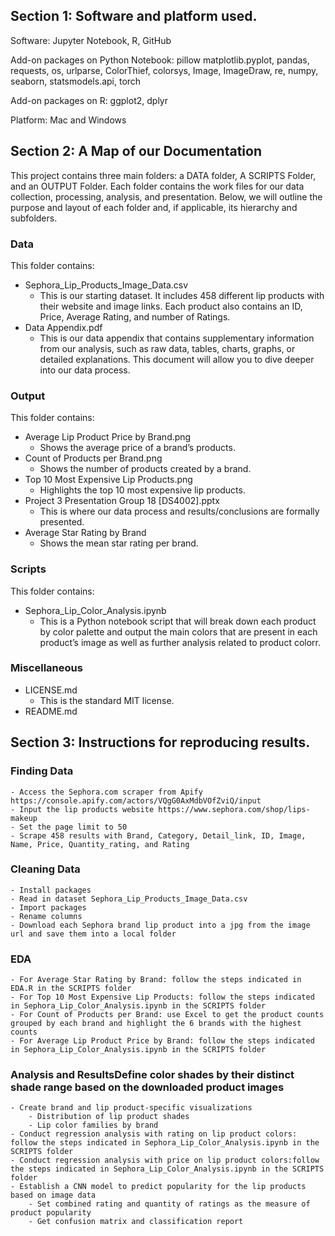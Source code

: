 ## Section 1: Software and platform used.
Software: Jupyter Notebook, R, GitHub

Add-on packages on Python Notebook: pillow matplotlib.pyplot, pandas, requests, os, urlparse, ColorThief, colorsys, Image, ImageDraw, re, numpy, seaborn, statsmodels.api, torch

Add-on packages on R: ggplot2, dplyr

Platform: Mac and Windows

## Section 2: A Map of our Documentation
This project contains three main folders: a DATA folder, A SCRIPTS Folder, and an OUTPUT Folder. Each folder contains the work files for our data collection, processing, analysis, and presentation. Below, we will outline the purpose and layout of each folder and, if applicable, its hierarchy and subfolders.
### Data 
This folder contains:
- Sephora_Lip_Products_Image_Data.csv
    - This is our starting dataset. It includes 458 different lip products with their website and image links. Each product also contains an ID, Price, Average Rating, and number of Ratings.
- Data Appendix.pdf
    - This is our data appendix that contains supplementary information from our analysis, such as raw data, tables, charts, graphs, or detailed explanations. This document will allow you to dive deeper into our data process.
### Output
This folder contains:
- Average Lip Product Price by Brand.png
    - Shows the average price of a brand’s products.
- Count of Products per Brand.png
    - Shows the number of products created by a brand.
- Top 10 Most Expensive Lip Products.png
    - Highlights the top 10 most expensive lip products.
- Project 3 Presentation Group 18 [DS4002].pptx
    - This is where our data process and results/conclusions are formally presented.
- Average Star Rating by Brand
    - Shows the mean star rating per brand.
### Scripts
This folder contains:
- Sephora_Lip_Color_Analysis.ipynb
    - This is a Python notebook script that will break down each product by color palette and output the main colors that are present in each product’s image as well as further analysis related to product colorr.
### Miscellaneous
- LICENSE.md
    - This is the standard MIT license.
- README.md

## Section 3: Instructions for reproducing results.
### Finding Data
    - Access the Sephora.com scraper from Apify https://console.apify.com/actors/VQgG0AxMdbVOfZviQ/input
    - Input the lip products website https://www.sephora.com/shop/lips-makeup
    - Set the page limit to 50
    - Scrape 458 results with Brand, Category, Detail_link, ID, Image, Name, Price, Quantity_rating, and Rating
### Cleaning Data
    - Install packages
    - Read in dataset Sephora_Lip_Products_Image_Data.csv
    - Import packages
    - Rename columns
    - Download each Sephora brand lip product into a jpg from the image url and save them into a local folder
### EDA
    - For Average Star Rating by Brand: follow the steps indicated in EDA.R in the SCRIPTS folder
    - For Top 10 Most Expensive Lip Products: follow the steps indicated in Sephora_Lip_Color_Analysis.ipynb in the SCRIPTS folder
    - For Count of Products per Brand: use Excel to get the product counts grouped by each brand and highlight the 6 brands with the highest counts 
    - For Average Lip Product Price by Brand: follow the steps indicated in Sephora_Lip_Color_Analysis.ipynb in the SCRIPTS folder
### Analysis and ResultsDefine color shades by their distinct shade range based on the downloaded product images
    - Create brand and lip product-specific visualizations
        - Distribution of lip product shades
        - Lip color families by brand
    - Conduct regression analysis with rating on lip product colors: follow the steps indicated in Sephora_Lip_Color_Analysis.ipynb in the SCRIPTS folder
    - Conduct regression analysis with price on lip product colors:follow the steps indicated in Sephora_Lip_Color_Analysis.ipynb in the SCRIPTS folder
    - Establish a CNN model to predict popularity for the lip products based on image data
        - Set combined rating and quantity of ratings as the measure of product popularity
        - Get confusion matrix and classification report
